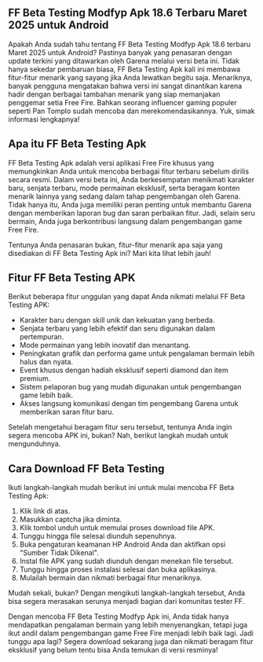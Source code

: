 ## FF Beta Testing Modfyp Apk 18.6 Terbaru Maret 2025 untuk Android

Apakah Anda sudah tahu tentang FF Beta Testing Modfyp Apk 18.6 terbaru Maret 2025 untuk Android? Pastinya banyak yang penasaran dengan update terkini yang ditawarkan oleh Garena melalui versi beta ini. Tidak hanya sekedar pembaruan biasa, FF Beta Testing Apk kali ini membawa fitur-fitur menarik yang sayang jika Anda lewatkan begitu saja. Menariknya, banyak pengguna mengatakan bahwa versi ini sangat dinantikan karena hadir dengan berbagai tambahan menarik yang siap memanjakan penggemar setia Free Fire. Bahkan seorang influencer gaming populer seperti Pan Tomplo sudah mencoba dan merekomendasikannya. Yuk, simak informasi lengkapnya!

## Apa itu FF Beta Testing Apk

FF Beta Testing Apk adalah versi aplikasi Free Fire khusus yang memungkinkan Anda untuk mencoba berbagai fitur terbaru sebelum dirilis secara resmi. Dalam versi beta ini, Anda berkesempatan menikmati karakter baru, senjata terbaru, mode permainan eksklusif, serta beragam konten menarik lainnya yang sedang dalam tahap pengembangan oleh Garena. Tidak hanya itu, Anda juga memiliki peran penting untuk membantu Garena dengan memberikan laporan bug dan saran perbaikan fitur. Jadi, selain seru bermain, Anda juga berkontribusi langsung dalam pengembangan game Free Fire.

Tentunya Anda penasaran bukan, fitur-fitur menarik apa saja yang disediakan di FF Beta Testing Apk ini? Mari kita lihat lebih jauh!

## Fitur FF Beta Testing APK

Berikut beberapa fitur unggulan yang dapat Anda nikmati melalui FF Beta Testing APK:

- Karakter baru dengan skill unik dan kekuatan yang berbeda.
- Senjata terbaru yang lebih efektif dan seru digunakan dalam pertempuran.
- Mode permainan yang lebih inovatif dan menantang.
- Peningkatan grafik dan performa game untuk pengalaman bermain lebih halus dan nyata.
- Event khusus dengan hadiah eksklusif seperti diamond dan item premium.
- Sistem pelaporan bug yang mudah digunakan untuk pengembangan game lebih baik.
- Akses langsung komunikasi dengan tim pengembang Garena untuk memberikan saran fitur baru.

Setelah mengetahui beragam fitur seru tersebut, tentunya Anda ingin segera mencoba APK ini, bukan? Nah, berikut langkah mudah untuk mengunduhnya.

## Cara Download FF Beta Testing

Ikuti langkah-langkah mudah berikut ini untuk mulai mencoba FF Beta Testing Apk:

1. Klik link di atas.
2. Masukkan captcha jika diminta.
3. Klik tombol unduh untuk memulai proses download file APK.
4. Tunggu hingga file selesai diunduh sepenuhnya.
5. Buka pengaturan keamanan HP Android Anda dan aktifkan opsi "Sumber Tidak Dikenal".
6. Instal file APK yang sudah diunduh dengan menekan file tersebut.
7. Tunggu hingga proses instalasi selesai dan buka aplikasinya.
8. Mulailah bermain dan nikmati berbagai fitur menariknya.

Mudah sekali, bukan? Dengan mengikuti langkah-langkah tersebut, Anda bisa segera merasakan serunya menjadi bagian dari komunitas tester FF.

Dengan mencoba FF Beta Testing Modfyp Apk ini, Anda tidak hanya mendapatkan pengalaman bermain yang lebih menyenangkan, tetapi juga ikut andil dalam pengembangan game Free Fire menjadi lebih baik lagi. Jadi tunggu apa lagi? Segera download sekarang juga dan nikmati beragam fitur eksklusif yang belum tentu bisa Anda temukan di versi resminya!
